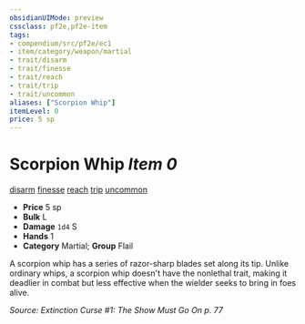 ```yaml
---
obsidianUIMode: preview
cssclass: pf2e,pf2e-item
tags:
- compendium/src/pf2e/ec1
- item/category/weapon/martial
- trait/disarm
- trait/finesse
- trait/reach
- trait/trip
- trait/uncommon
aliases: ["Scorpion Whip"]
itemLevel: 0
price: 5 sp
---
```

# Scorpion Whip *Item 0*  
[disarm](../../../rules/traits/disarm.md)  [finesse](../../../rules/traits/finesse.md)  [reach](../../../rules/traits/reach.md)  [trip](../../../rules/traits/trip.md)  [uncommon](../../../rules/traits/uncommon.md)  

- **Price** 5 sp
- **Bulk** L
- **Damage** `1d4` S
- **Hands** 1
- **Category** Martial; **Group** Flail 

A scorpion whip has a series of razor-sharp blades set along its tip. Unlike ordinary whips, a scorpion whip doesn't have the nonlethal trait, making it deadlier in combat but less effective when the wielder seeks to bring in foes alive.

*Source: Extinction Curse #1: The Show Must Go On p. 77*